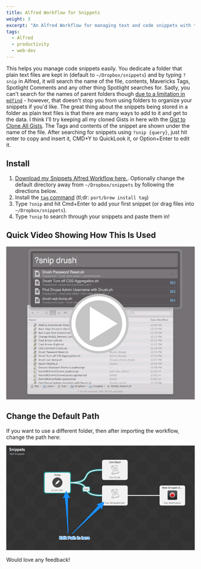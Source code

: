```yaml
---
title: Alfred Workflow for Snippets
weight: 3
excerpt: "An Alfred Workflow for managing text and code snippets with tag support."
tags:
  - Alfred
  - productivity
  - web-dev
---
```

This helps you manage code snippets easily. You dedicate a folder that plain text files are kept in (default to `~/Dropbox/snippets`) and by typing `?snip` in Alfred, it will search the name of the file, contents, Mavericks Tags, Spotlight Comments and any other thing Spotlight searches for. Sadly, you can't search for the names of parent folders though [due to a limitation in `mdfind`](http://stackoverflow.com/questions/1341590/no-results-in-spotlight-in-searches-against-kmditempath) - however, that doesn't stop you from using folders to organize your snippets if you'd like. The great thing about the snippets being stored in a folder as plain text files is that there are many ways to add to it and get to the data. I think I'll try keeping all my cloned Gists in here with the [Gist to Clone All Gists](https://gist.github.com/mbostock/3883098). The Tags and contents of the snippet are shown under the name of the file. After searching for snippets using `?snip {query}`, just hit enter to copy and insert it, CMD+Y to QuickLook it, or Option+Enter to edit it.

## Install ##

1. [Download my Snippets Alfred Workflow here.](Snippets.alfredworkflow). Optionally change the default directory away from `~/Dropbox/snippets` by following the directions below.
2. Install the [`tag` command](https://github.com/jdberry/tag) (tl;dr: `port/brew install tag`)
3. Type `?snip` and hit Cmd+Enter to add your first snippet (or drag files into `~/Dropbox/snippets`). 
4. Type `?snip` to search through your snippets and paste them in!

## Quick Video Showing How This Is Used ##

[![Video](using-Alfred-Snippets_mov.jpg)](https://www.dropbox.com/s/bn1wjewo5mq2wk1/_using-Alfred-Snippets.mp4)

## Change the Default Path ##

If you want to use a different folder, then after importing the workflow, change the path here:

![Where to change the path](snippet-paths.png)

Would love any feedback!